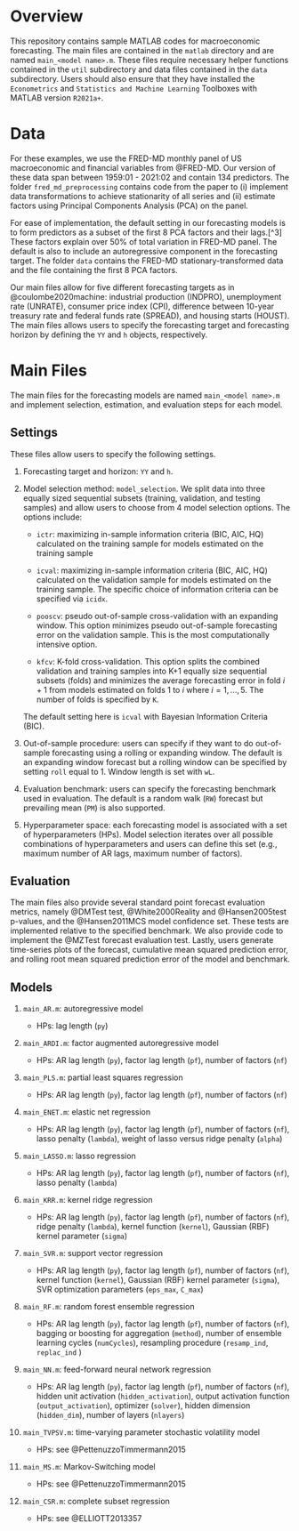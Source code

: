 

# Overview 

This repository contains sample MATLAB codes for
macroeconomic forecasting. The main files are contained in the `matlab`
directory and are named `main_<model name>.m`. These files require
necessary helper functions contained in the `util` subdirectory and data
files contained in the `data` subdirectory. Users should also ensure
that they have installed the `Econometrics` and
`Statistics and Machine Learning` Toolboxes with MATLAB version
`R2021a+`.

# Data 

For these examples, we use the FRED-MD monthly panel of US macroeconomic
and financial variables from @FRED-MD. Our version of these data span
between 1959:01 - 2021:02 and contain 134 predictors. The folder
`fred_md_preprocessing` contains code from the paper to (i) implement
data transformations to achieve stationarity of all series and (ii)
estimate factors using Principal Components Analysis (PCA) on the panel.

For ease of implementation, the default setting in our forecasting
models is to form predictors as a subset of the first 8 PCA factors and
their lags.[^3] These factors explain over 50% of total variation in
FRED-MD panel. The default is also to include an autoregressive
component in the forecasting target. The folder `data` contains the
FRED-MD stationary-transformed data and the file containing the first 8
PCA factors.

Our main files allow for five different forecasting targets as in
@coulombe2020machine: industrial production (INDPRO), unemployment rate
(UNRATE), consumer price index (CPI), difference between 10-year
treasury rate and federal funds rate (SPREAD), and housing starts
(HOUST). The main files allows users to specify the forecasting target
and forecasting horizon by defining the `YY` and `h` objects,
respectively.

# Main Files

The main files for the forecasting models are named
`main_<model name>.m` and implement selection, estimation, and
evaluation steps for each model.

## Settings 

These files allow users to specify the following settings.

1.  Forecasting target and horizon: `YY` and `h`.

2.  Model selection method: `model_selection`. We split data into three
    equally sized sequential subsets (training, validation, and testing
    samples) and allow users to choose from 4 model selection options.
    The options include:

    -   `ictr`: maximizing in-sample information criteria (BIC, AIC, HQ)
        calculated on the training sample for models estimated on the
        training sample

    -   `icval`: maximizing in-sample information criteria (BIC, AIC,
        HQ) calculated on the validation sample for models estimated on
        the training sample. The specific choice of information criteria
        can be specified via `icidx`.

    -   `pooscv`: pseudo out-of-sample cross-validation with an
        expanding window. This option minimizes pseudo out-of-sample
        forecasting error on the validation sample. This is the most
        computationally intensive option.

    -   `kfcv`: K-fold cross-validation. This option splits the combined
        validation and training samples into K+1 equally size sequential
        subsets (folds) and minimizes the average forecasting error in
        fold $i+1$ from models estimated on folds 1 to $i$ where
        $i=1,...,5$. The number of folds is specified by `K`.

    The default setting here is `icval` with Bayesian Information
    Criteria (BIC).

3.  Out-of-sample procedure: users can specify if they want to do
    out-of-sample forecasting using a rolling or expanding window. The
    default is an expanding window forecast but a rolling window can be
    specified by setting `roll` equal to 1. Window length is set with
    `wL`.

4.  Evaluation benchmark: users can specify the forecasting benchmark
    used in evaluation. The default is a random walk (`RW`) forecast but
    prevailing mean (`PM`) is also supported.

5.  Hyperparameter space: each forecasting model is associated with a
    set of hyperparameters (HPs). Model selection iterates over all
    possible combinations of hyperparameters and users can define this
    set (e.g., maximum number of AR lags, maximum number of factors).

## Evaluation

The main files also provide several standard point forecast evaluation
metrics, namely @DMTest test, @White2000Reality and @Hansen2005test
p-values, and the @Hansen2011MCS model confidence set. These tests are
implemented relative to the specified benchmark. We also provide code to
implement the @MZTest forecast evaluation test. Lastly, users generate
time-series plots of the forecast, cumulative mean squared prediction
error, and rolling root mean squared prediction error of the model and
benchmark.

## Models 

1.  `main_AR.m`: autoregressive model

    -   HPs: lag length (`py`)

2.  `main_ARDI.m`: factor augmented autoregressive model

    -   HPs: AR lag length (`py`), factor lag length (`pf`), number of
        factors (`nf`)

3.  `main_PLS.m`: partial least squares regression

    -   HPs: AR lag length (`py`), factor lag length (`pf`), number of
        factors (`nf`)

4.  `main_ENET.m`: elastic net regression

    -   HPs: AR lag length (`py`), factor lag length (`pf`), number of
        factors (`nf`), lasso penalty (`lambda`), weight of lasso versus
        ridge penalty (`alpha`)

5.  `main_LASSO.m`: lasso regression

    -   HPs: AR lag length (`py`), factor lag length (`pf`), number of
        factors (`nf`), lasso penalty (`lambda`)

6.  `main_KRR.m`: kernel ridge regression

    -   HPs: AR lag length (`py`), factor lag length (`pf`), number of
        factors (`nf`), ridge penalty (`lambda`), kernel function
        (`kernel`), Gaussian (RBF) kernel parameter (`sigma`)

7.  `main_SVR.m`: support vector regression

    -   HPs: AR lag length (`py`), factor lag length (`pf`), number of
        factors (`nf`), kernel function (`kernel`), Gaussian (RBF)
        kernel parameter (`sigma`), SVR optimization parameters
        (`eps_max`, `C_max`)

8.  `main_RF.m`: random forest ensemble regression

    -   HPs: AR lag length (`py`), factor lag length (`pf`), number of
        factors (`nf`), bagging or boosting for aggregation (`method`),
        number of ensemble learning cycles (`numCycles`), resampling
        procedure (`resamp_ind`, `replac_ind` )

9.  `main_NN.m`: feed-forward neural network regression

    -   HPs: AR lag length (`py`), factor lag length (`pf`), number of
        factors (`nf`), hidden unit activation (`hidden_activation`),
        output activation function (`output_activation`), optimizer
        (`solver`), hidden dimension (`hidden_dim`), number of layers
        (`nlayers`)

10. `main_TVPSV.m`: time-varying parameter stochastic volatility model

    -   HPs: see @PettenuzzoTimmermann2015

11. `main_MS.m`: Markov-Switching model

    -   HPs: see @PettenuzzoTimmermann2015

12. `main_CSR.m`: complete subset regression

    -   HPs: see @ELLIOTT2013357
